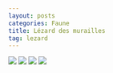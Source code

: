 ```yaml
---
layout: posts
categories: Faune
title: Lézard des murailles
tag: lezard
---
```

<img src="/faune_flore_meyrin/images/f3367625.jpg" />
<img src="/faune_flore_meyrin/images/f3373257.jpg" />
<img src="/faune_flore_meyrin/images/f3380105.jpg" />

<img src="/faune_flore_meyrin/images/P1110059 copy.jpg" />

